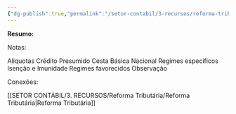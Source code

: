 ```yaml
---
{"dg-publish":true,"permalink":"/setor-contabil/3-recursos/reforma-tributaria/aliquotas-e-regimes-diferenciados/","dgPassFrontmatter":true,"created":"2025-08-14T18:11:44.782-03:00","updated":"2025-08-14T18:13:21.656-03:00"}
---
```


**Resumo:**


Notas:

Alíquotas
Crédito Presumido
Cesta Básica Nacional
Regimes específicos
Isenção e Imunidade
Regimes favorecidos
Observação

Conexões:

[[SETOR CONTÁBIL/3. RECURSOS/Reforma Tributária/Reforma Tributária\|Reforma Tributária]]